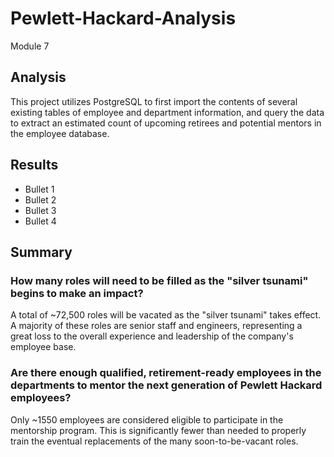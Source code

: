 # Pewlett-Hackard-Analysis
Module 7

## Analysis
This project utilizes PostgreSQL to first import the contents of several existing tables of employee and department information, and query the data to extract an estimated count of upcoming retirees and potential mentors in the employee database. 
## Results
* Bullet 1
* Bullet 2
* Bullet 3
* Bullet 4
## Summary
### How many roles will need to be filled as the "silver tsunami" begins to make an impact?
A total of ~72,500 roles will be vacated as the "silver tsunami" takes effect. A majority of these roles are senior staff and engineers, representing a great loss to the overall experience and leadership of the company's employee base.
### Are there enough qualified, retirement-ready employees in the departments to mentor the next generation of Pewlett Hackard employees?
Only ~1550 employees are considered eligible to participate in the mentorship program. This is significantly fewer than needed to properly train the eventual replacements of the many soon-to-be-vacant roles. 
